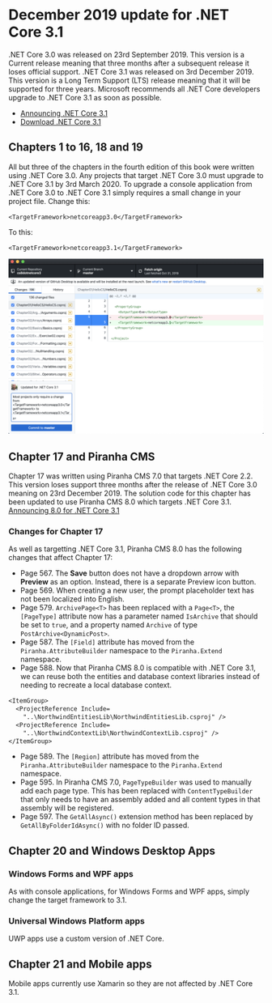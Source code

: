 # December 2019 update for .NET Core 3.1
.NET Core 3.0 was released on 23rd September 2019. This version is a Current release meaning that three months after a subsequent release it loses official support. 
.NET Core 3.1 was released on 3rd December 2019. This version is a Long Term Support (LTS) release meaning that it will be supported for three years. Microsoft recommends all .NET Core developers upgrade to .NET Core 3.1 as soon as possible.
- [Announcing .NET Core 3.1](https://devblogs.microsoft.com/dotnet/announcing-net-core-3-1/)
- [Download .NET Core 3.1](https://dotnet.microsoft.com/download/dotnet-core/3.1)
## Chapters 1 to 16, 18 and 19
All but three of the chapters in the fourth edition of this book were written using .NET Core 3.0. 
Any projects that target .NET Core 3.0 must upgrade to .NET Core 3.1 by 3rd March 2020.
To upgrade a console application from .NET Core 3.0 to .NET Core 3.1 simply requires a small change in your project file.
Change this:
```
<TargetFramework>netcoreapp3.0</TargetFramework>
```
To this:
```
<TargetFramework>netcoreapp3.1</TargetFramework>
```
![GitHub update to .NET Core 3.1](github-update-30-to-31.png)
## Chapter 17 and Piranha CMS
Chapter 17 was written using Piranha CMS 7.0 that targets .NET Core 2.2. This version loses support three months after the release of .NET Core 3.0 meaning on 23rd December 2019. 
The solution code for this chapter has been updated to use Piranha CMS 8.0 which targets .NET Core 3.1.
[Announcing 8.0 for .NET Core 3.1](http://piranhacms.org/blog/announcing-80-for-net-core-31)
### Changes for Chapter 17
As well as targetting .NET Core 3.1, Piranha CMS 8.0 has the following changes that affect Chapter 17:
- Page 567. The **Save** button does not have a dropdown arrow with **Preview** as an option. Instead, there is a separate Preview icon button.
- Page 569. When creating a new user, the prompt placeholder text has not been localized into English.
- Page 579. `ArchivePage<T>` has been replaced with a `Page<T>`, the `[PageType]` attribute now has a parameter named `IsArchive` that should be set to `true`, and a property named `Archive` of type `PostArchive<DynamicPost>`. 
- Page 587. The `[Field]` attribute has moved from the `Piranha.AttributeBuilder` namespace to the `Piranha.Extend` namespace.
- Page 588. Now that Piranha CMS 8.0 is compatible with .NET Core 3.1, we can reuse both the entities and database context libraries instead of needing to recreate a local database context.
```
<ItemGroup>
  <ProjectReference Include=
    "..\NorthwindEntitiesLib\NorthwindEntitiesLib.csproj" />
  <ProjectReference Include=
    "..\NorthwindContextLib\NorthwindContextLib.csproj" />
</ItemGroup>
```
- Page 589. The `[Region]` attribute has moved from the `Piranha.AttributeBuilder` namespace to the `Piranha.Extend` namespace.
- Page 595. In Piranha CMS 7.0, `PageTypeBuilder` was used to manually add each page type. This has been replaced with `ContentTypeBuilder` that only needs to have an assembly added and all content types in that assembly will be registered.
- Page 597. The `GetAllAsync()` extension method has been replaced by `GetAllByFolderIdAsync()` with no folder ID passed.
## Chapter 20 and Windows Desktop Apps
### Windows Forms and WPF apps
As with console applications, for Windows Forms and WPF apps, simply change the target framework to 3.1.
### Universal Windows Platform apps
UWP apps use a custom version of .NET Core.
## Chapter 21 and Mobile apps
Mobile apps currently use Xamarin so they are not affected by .NET Core 3.1.

